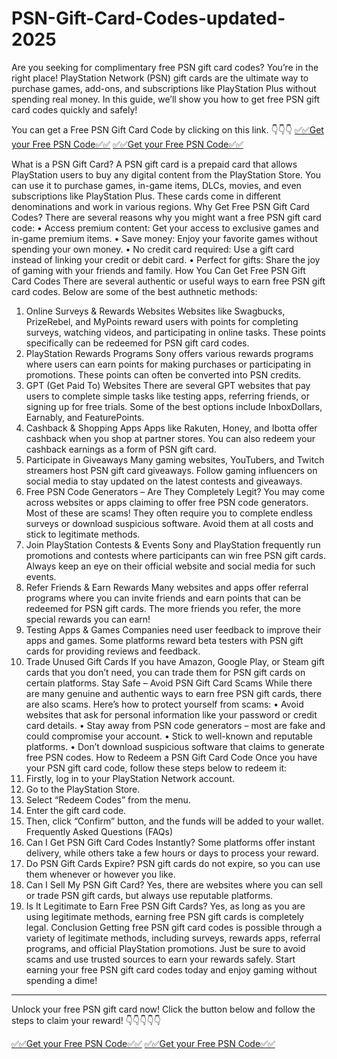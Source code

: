# PSN-Gift-Card-Codes-updated-2025
Are you seeking for complimentary free PSN gift card codes? You’re in the right place! PlayStation Network (PSN) gift cards are the ultimate way to purchase games, add-ons, and subscriptions like PlayStation Plus without spending real money. In this guide, we’ll show you how to get free PSN gift card codes quickly and safely!

You can get a Free PSN Gift Card Code by clicking on this link. 👇👇👇
[✅✅Get your Free PSN Code✅✅](https://premium.topgiftcardusa.com/mshej002/aiogcsnd.html)
[✅✅Get your Free PSN Code✅✅](https://premium.topgiftcardusa.com/mshej002/aiogcsnd.html)

What is a PSN Gift Card?
A PSN gift card is a prepaid card that allows PlayStation users to buy any digital content from the PlayStation Store. You can use it to purchase games, in-game items, DLCs, movies, and even subscriptions like PlayStation Plus. These cards come in different denominations and work in various regions.
Why Get Free PSN Gift Card Codes?
There are several reasons why you might want a free PSN gift card code:
•	Access premium content: Get your access to exclusive games and in-game premium items.
•	Save money: Enjoy your favorite games without spending your own money.
•	No credit card required: Use a gift card instead of linking your credit or debit card.
•	Perfect for gifts: Share the joy of gaming with your friends and family.
How You Can Get Free PSN Gift Card Codes
There are several authentic or useful ways to earn free PSN gift card codes. Below are some of the best authnetic methods:
1. Online Surveys & Rewards Websites
Websites like Swagbucks, PrizeRebel, and MyPoints reward users with points for completing surveys, watching videos, and participating in online tasks. These points specifically can be redeemed for PSN gift card codes.
2. PlayStation Rewards Programs
Sony offers various rewards programs where users can earn points for making purchases or participating in promotions. These points can often be converted into PSN credits.
3. GPT (Get Paid To) Websites
There are several GPT websites that pay users to complete simple tasks like testing apps, referring friends, or signing up for free trials. Some of the best options include InboxDollars, Earnably, and FeaturePoints.
4. Cashback & Shopping Apps
Apps like Rakuten, Honey, and Ibotta offer cashback when you shop at partner stores. You can also redeem your cashback earnings as a form of PSN gift card.
5. Participate in Giveaways
Many gaming websites, YouTubers, and Twitch streamers host PSN gift card giveaways. Follow gaming influencers on social media to stay updated on the latest contests and giveaways.
6. Free PSN Code Generators – Are They Completely Legit?
You may come across websites or apps claiming to offer free PSN code generators. Most of these are scams! They often require you to complete endless surveys or download suspicious software. Avoid them at all costs and stick to legitimate methods.
7. Join PlayStation Contests & Events
Sony and PlayStation frequently run promotions and contests where participants can win free PSN gift cards. Always keep an eye on their official website and social media for such events.
8. Refer Friends & Earn Rewards
Many websites and apps offer referral programs where you can invite friends and earn points that can be redeemed for PSN gift cards. The more friends you refer, the more special rewards you can earn!
9. Testing Apps & Games
Companies need user feedback to improve their apps and games. Some platforms reward beta testers with PSN gift cards for providing reviews and feedback.
10. Trade Unused Gift Cards
If you have Amazon, Google Play, or Steam gift cards that you don’t need, you can trade them for PSN gift cards on certain platforms.
Stay Safe – Avoid PSN Gift Card Scams
While there are many genuine and authentic ways to earn free PSN gift cards, there are also scams. Here’s how to protect yourself from scams:
•	Avoid websites that ask for personal information like your password or credit card details.
•	Stay away from PSN code generators – most are fake and could compromise your account.
•	Stick to well-known and reputable platforms.
•	Don’t download suspicious software that claims to generate free PSN codes.
How to Redeem a PSN Gift Card Code
Once you have your PSN gift card code, follow these steps below to redeem it:
1.	Firstly, log in to your PlayStation Network account.
2.	Go to the PlayStation Store.
3.	Select “Redeem Codes” from the menu.
4.	Enter the gift card code.
5.	Then, click “Confirm” button, and the funds will be added to your wallet.
Frequently Asked Questions (FAQs)
1. Can I Get PSN Gift Card Codes Instantly?
Some platforms offer instant delivery, while others take a few hours or days to process your reward.
2. Do PSN Gift Cards Expire?
PSN gift cards do not expire, so you can use them whenever or however you like.
3. Can I Sell My PSN Gift Card?
Yes, there are websites where you can sell or trade PSN gift cards, but always use reputable platforms.
4. Is It Legitimate to Earn Free PSN Gift Cards?
Yes, as long as you are using legitimate methods, earning free PSN gift cards is completely legal.
Conclusion
Getting free PSN gift card codes is possible through a variety of legitimate methods, including surveys, rewards apps, referral programs, and official PlayStation promotions. Just be sure to avoid scams and use trusted sources to earn your rewards safely.
Start earning your free PSN gift card codes today and enjoy gaming without spending a dime!
________________________________________
Unlock your free PSN gift card now! Click the button below and follow the steps to claim your reward! 👇👇👇👇👇

[✅✅Get your Free PSN Code✅✅](https://premium.topgiftcardusa.com/mshej002/aiogcsnd.html)
[✅✅Get your Free PSN Code✅✅](https://premium.topgiftcardusa.com/mshej002/aiogcsnd.html)
